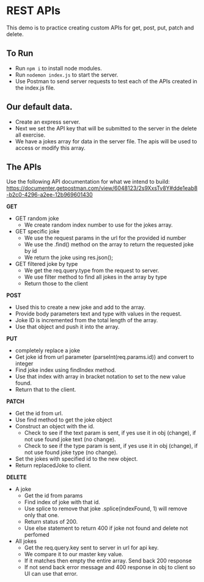 # REST APIs

This demo is to practice creating custom APIs for get, post, put, patch and delete.

## To Run
- Run `npm i` to install node modules.
- Run `nodemon index.js` to start the server.
- Use Postman to send server requests to test each of the APIs created in the index.js file.

## Our default data.

- Create an express server.
- Next we set the API key that will be submitted to the server in the delete all exercise.
- We have a jokes array for data in the server file. The apis will be used to access or modify this array.

## The APIs

Use the following API documentation for what we intend to build: https://documenter.getpostman.com/view/6048123/2s9XxsTv8Y#dde1eab8-b2c0-4296-a2ee-12b969601430

**GET**
- GET random joke
  - We create random index number to use for the jokes array.
- GET specific joke
  - We use the request params in the url for the provided id number
  - We use the .find() method on the array to return the requested joke by id
  - We return the joke using res.json();
- GET filtered joke by type
  - We get the req.query.type from the request to server.
  - We use filter method to find all jokes in the array by type
  - Return those to the client

**POST**
- Used this to create a new joke and add to the array.
- Provide body parameters text and type with values in the request.
- Joke ID is incremented from the total length of the array.
- Use that object and push it into the array.

**PUT**
- completely replace a joke
- Get joke id from url parameter (parseInt(req.params.id)) and convert to integer
- Find joke index using findIndex method.
- Use that index with array in bracket notation to set to the new value found.
- Return that to the client.

**PATCH**
- Get the id from url.
- Use find method to get the joke object
- Construct an object with the id.
  - Check to see if the text param is sent, if yes use it in obj (change), if not use found joke text (no change).
  - Check to see if the type param is sent, if yes use it in obj (change), if not use found joke type (no change).
- Set the jokes with specified id to the new object.
- Return replacedJoke to client.

**DELETE**
- A joke
  - Get the id from params
  - Find index of joke with that id.
  - Use splice to remove that joke .splice(indexFound, 1) will remove only that one.
  - Return status of 200.
  - Use else statement to return 400 if joke not found and delete not perfomed
- All jokes
  - Get the req.query.key sent to server in url for api key.
  - We compare it to our master key value.
  - If it matches then empty the entire array. Send back 200 response
  - If not send back error message and 400 response in obj to client so UI can use that error.
